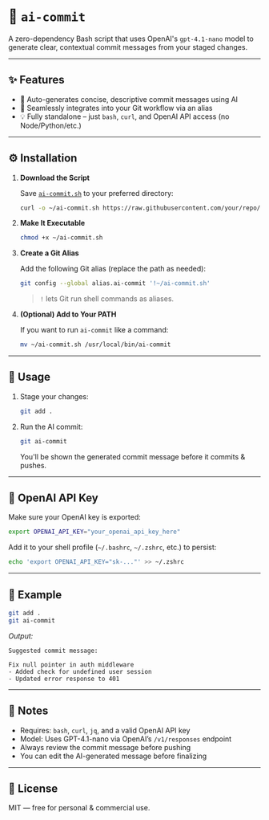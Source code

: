 # 🧠 `ai-commit`

A zero-dependency Bash script that uses OpenAI's `gpt-4.1-nano` model to generate clear, contextual commit messages from your staged changes.

---

## ✨ Features

* 📝 Auto-generates concise, descriptive commit messages using AI
* 🧩 Seamlessly integrates into your Git workflow via an alias
* 💡 Fully standalone – just `bash`, `curl`, and OpenAI API access (no Node/Python/etc.)

---

## ⚙️ Installation

1. **Download the Script**

   Save [`ai-commit.sh`](./ai-commit.sh) to your preferred directory:

   ```bash
   curl -o ~/ai-commit.sh https://raw.githubusercontent.com/your/repo/main/ai-commit.sh
   ```

2. **Make It Executable**

   ```bash
   chmod +x ~/ai-commit.sh
   ```

3. **Create a Git Alias**

   Add the following Git alias (replace the path as needed):

   ```bash
   git config --global alias.ai-commit '!~/ai-commit.sh'
   ```

   > `!` lets Git run shell commands as aliases.

4. **(Optional) Add to Your PATH**

   If you want to run `ai-commit` like a command:

   ```bash
   mv ~/ai-commit.sh /usr/local/bin/ai-commit
   ```

---

## 🚀 Usage

1. Stage your changes:

   ```bash
   git add .
   ```

2. Run the AI commit:

   ```bash
   git ai-commit
   ```

   You'll be shown the generated commit message before it commits & pushes.

---

## 🔐 OpenAI API Key

Make sure your OpenAI key is exported:

```bash
export OPENAI_API_KEY="your_openai_api_key_here"
```

Add it to your shell profile (`~/.bashrc`, `~/.zshrc`, etc.) to persist:

```bash
echo 'export OPENAI_API_KEY="sk-..."' >> ~/.zshrc
```

---

## 🧪 Example

```bash
git add .
git ai-commit
```

*Output:*

```
Suggested commit message:

Fix null pointer in auth middleware
- Added check for undefined user session
- Updated error response to 401
```

---

## 📝 Notes

* Requires: `bash`, `curl`, `jq`, and a valid OpenAI API key
* Model: Uses GPT-4.1-nano via OpenAI’s `/v1/responses` endpoint
* Always review the commit message before pushing
* You can edit the AI-generated message before finalizing

---

## 📄 License

MIT — free for personal & commercial use.
